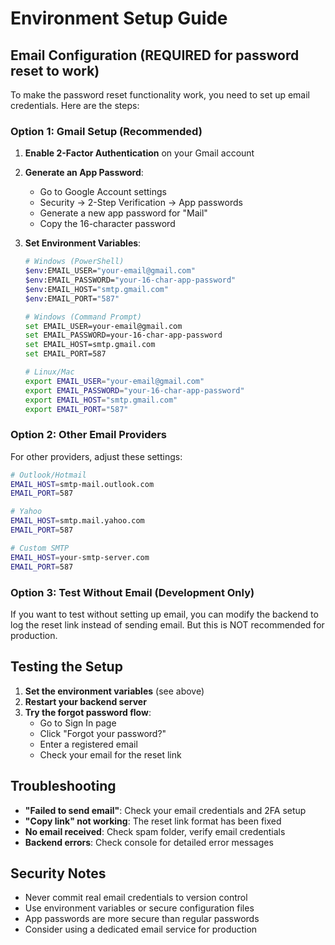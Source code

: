 # Environment Setup Guide

## Email Configuration (REQUIRED for password reset to work)

To make the password reset functionality work, you need to set up email credentials. Here are the steps:

### Option 1: Gmail Setup (Recommended)

1. **Enable 2-Factor Authentication** on your Gmail account
2. **Generate an App Password**:
   - Go to Google Account settings
   - Security → 2-Step Verification → App passwords
   - Generate a new app password for "Mail"
   - Copy the 16-character password

3. **Set Environment Variables**:
   ```bash
   # Windows (PowerShell)
   $env:EMAIL_USER="your-email@gmail.com"
   $env:EMAIL_PASSWORD="your-16-char-app-password"
   $env:EMAIL_HOST="smtp.gmail.com"
   $env:EMAIL_PORT="587"

   # Windows (Command Prompt)
   set EMAIL_USER=your-email@gmail.com
   set EMAIL_PASSWORD=your-16-char-app-password
   set EMAIL_HOST=smtp.gmail.com
   set EMAIL_PORT=587

   # Linux/Mac
   export EMAIL_USER="your-email@gmail.com"
   export EMAIL_PASSWORD="your-16-char-app-password"
   export EMAIL_HOST="smtp.gmail.com"
   export EMAIL_PORT="587"
   ```

### Option 2: Other Email Providers

For other providers, adjust these settings:
```bash
# Outlook/Hotmail
EMAIL_HOST=smtp-mail.outlook.com
EMAIL_PORT=587

# Yahoo
EMAIL_HOST=smtp.mail.yahoo.com
EMAIL_PORT=587

# Custom SMTP
EMAIL_HOST=your-smtp-server.com
EMAIL_PORT=587
```

### Option 3: Test Without Email (Development Only)

If you want to test without setting up email, you can modify the backend to log the reset link instead of sending email. But this is NOT recommended for production.

## Testing the Setup

1. **Set the environment variables** (see above)
2. **Restart your backend server**
3. **Try the forgot password flow**:
   - Go to Sign In page
   - Click "Forgot your password?"
   - Enter a registered email
   - Check your email for the reset link

## Troubleshooting

- **"Failed to send email"**: Check your email credentials and 2FA setup
- **"Copy link" not working**: The reset link format has been fixed
- **No email received**: Check spam folder, verify email credentials
- **Backend errors**: Check console for detailed error messages

## Security Notes

- Never commit real email credentials to version control
- Use environment variables or secure configuration files
- App passwords are more secure than regular passwords
- Consider using a dedicated email service for production
